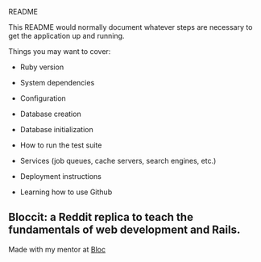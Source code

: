 README

This README would normally document whatever steps are necessary to get the
application up and running.

Things you may want to cover:

* Ruby version

* System dependencies

* Configuration

* Database creation

* Database initialization

* How to run the test suite

* Services (job queues, cache servers, search engines, etc.)

* Deployment instructions

* Learning how to use Github

## Bloccit: a Reddit replica to teach the fundamentals of web development and Rails.

Made with my mentor at [Bloc](http://bloc.io)
